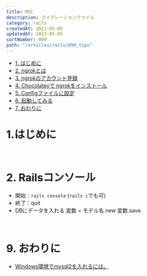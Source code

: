 ```yaml
---
title: MVC
description: マイグレーションファイル
category: rails
createdAt: 2023-05-05
updatedAt: 2023-05-05
sortNumber: 099
path: "/articles/rails/099_tips"
---
```


<nuxt-content-wrapper>

- [1. はじめに](#1-はじめに)
- [2. ngrokとは](#2-ngrokとは)
- [3. ngrokのアカウント登録](#3-ngrokのアカウント登録)
- [4. Chocolateyで ngrokをインストール](#4-chocolateyで-ngrokをインストール)
- [5. Configファイルに設定](#5-configファイルに設定)
- [6. 起動してみる](#6-起動してみる)
- [7. おわりに](#7-おわりに)


# 1.はじめに


<br>

# 2. Railsコンソール
- 開始：`rails console` (`rails c`でも可)
- 終了：quit
- DBにデータを入れる  変数 = モデル名.new 変数.save



<br>

# 9. おわりに
- [Windows環境でmysql2を入れるには。](https://qiita.com/takkii/items/f652df5cc30c2ea29aff)

</nuxt-content-wrapper>